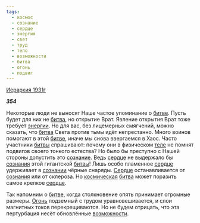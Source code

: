 ```yaml
---
tags:
  - космос
  - сознание
  - сердце
  - энергия
  - свет
  - труд
  - тело
  - возможности
  - битва
  - огонь
  - подвиг
---
```

[Иерархия 1931г](https://127.0.0.1:4002/agni/1931)

___354___

Некоторые люди не выносят Наше частое упоминание о [битве](../../../tags/#[битва](../../../tags/#битва)). Пусть будет для них не [битва](../../../tags/#битва), но открытие Врат. Явление открытия Врат тоже требует [энергии](../../../tags/#энергия). Но для вас, без лицемерных смягчений, можно сказать, что [битва](../../../tags/#битва) Света против тьмы идёт непрестанно. Много воинов помогают в этой [битве](../../../tags/#[битва](../../../tags/#битва)), иначе мы снова ввергаемся в Хаос. Часто участники [битвы](../../../tags/#битва) спрашивают: почему они в физическом [теле](../../../tags/#тело) не помнят подвигов своего тонкого естества? Но было бы преступно с Нашей стороны допустить это [сознание](../../../tags/#сознание). Ведь [сердце](../../../tags/#сердце) не выдержало бы [сознания](../../../tags/#сознание) этой гигантской [битвы](../../../tags/#битва)! Лишь особо пламенное [сердце](../../../tags/#сердце) удерживает в [сознании](../../../tags/#сознание) чёрные снаряды. [Сердце](../../../tags/#сердце) останавливается от [сознания](../../../tags/#сознание) или от склероза. Но [космическая](../../../tags/#космос) [битва](../../../tags/#битва) может поразить самое крепкое [сердце](../../../tags/#сердце).   

Так напомним о [битве](../../../tags/#[битва](../../../tags/#битва)), когда столкновение опять принимает огромные размеры. [Огонь](../../../tags/#огонь) подземный с трудом уравновешивается, и слои магнитных токов перекрещиваются. Но не будем отрицать, что эта пертурбация несёт обновлённые [возможности](../../../tags/#возможности).   

